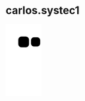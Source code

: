 # carlos.systec1










 ![ Animação de cobra ](https://github.com/rafaballerini/rafaballerini/blob/output/github-contribution-grid-snake.svg)
 
</div>
